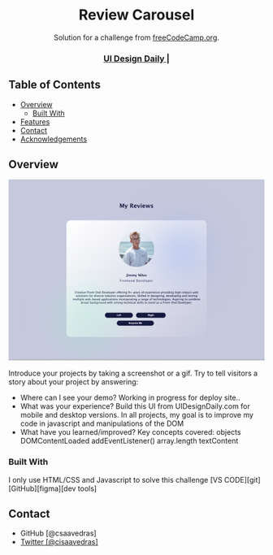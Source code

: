 <!-- Please update value in the {}  -->

<h1 align="center">Review Carousel</h1>

<div align="center">
   Solution for a challenge from  <a href="https://www.freecodecamp.org/news/javascript-projects-for-beginners/#how-to-create-a-review-carousel" target="_blank">freeCodeCamp.org</a>.
</div>

<div align="center">
  <h3>
    <a href="https://www.uidesigndaily.com/posts/figma-profile-card-day-1558">
      UI Design Daily
    </a>
    <span> | </span>
    <!-- <a href="#">
      Solution
    </a>
    <span> | </span>
    <a href="https://devchallenges.io/challenges/hhmesazsqgKXrTkYkt0U">
      Challenge
    </a> -->
  </h3>
</div>

<!-- TABLE OF CONTENTS -->

## Table of Contents

- [Overview](#overview)
  - [Built With](#built-with)
- [Features](#features)
- [Contact](#contact)
- [Acknowledgements](#acknowledgements)

<!-- OVERVIEW -->

## Overview

![screenshot](<./img/screen_shot/Screen Shot 2022-07-31 at 07.46.34.png>)

Introduce your projects by taking a screenshot or a gif. Try to tell visitors a story about your project by answering:

- Where can I see your demo?
  Working in progress for deploy site..
- What was your experience?
  Build this UI from UIDesignDaily.com for mobile and desktop versions. In all projects, my goal is to improve my code in javascript and manipulations of the DOM
- What have you learned/improved?
  Key concepts covered:
  objects
  DOMContentLoaded
  addEventListener()
  array.length
  textContent

### Built With

<!-- This section should list any major frameworks that you built your project using. Here are a few examples.-->

I only use HTML/CSS and Javascript to solve this challenge
[VS CODE][git][GitHub][figma][dev tools]

## Contact

- GitHub [@csaavedras] <a href="https://{github.com/csaavedras">
- Twitter [@cisaavedras] <a href="https://{twitter.com/cisaavedras">
